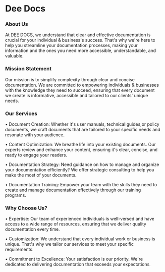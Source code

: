 # Dee Docs

### About Us
At DEE DOCS, we understand that clear and effective documentation is crucial for your individual & business's success. That's why we're here to help you streamline your documentation processes, making your information and the ones you need more accessible, understandable, and valuable.

### Mission Statement
Our mission is to simplify complexity through clear and concise documentation. We are committed to empowering individuals & businesses with the knowledge they need to succeed, ensuring that every document we create is informative, accessible and tailored to our clients' unique needs.


### Our Services
•	Document Creation: Whether it's user manuals, technical guides,or policy documents, we craft documents that are tailored to your specific needs and resonate with your audience.

•	Content Optimization: We breathe life into your existing documents. Our experts review and enhance your content, ensuring it's clear, concise, and ready to engage your readers.

•	Documentation Strategy: Need guidance on how to manage and organize your documentation efficiently? We offer strategic consulting to help you make the most of your documents.

•	Documentation Training: Empower your team with the skills they need to create and manage documentation effectively through our training programs.


### Why Choose Us?
•	Expertise: Our team of experienced individuals is well-versed and have access to a wide range of resources, ensuring that we deliver quality documentation every time.

•	Customization: We understand that every individual work or  business is unique. That's why we tailor our services to meet your specific requirements.

•	Commitment to Excellence: Your satisfaction is our priority. We're dedicated to delivering documentation that exceeds your expectations.


